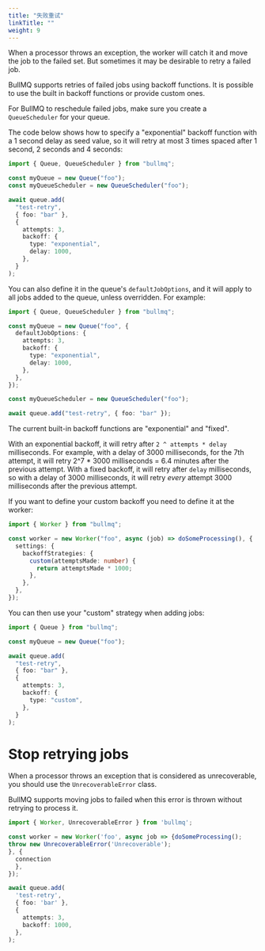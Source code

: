 ```yaml
---
title: "失败重试"
linkTitle: ""
weight: 9
---
```


When a processor throws an exception, the worker will catch it and move the job to the failed set. But sometimes it may be desirable to retry a failed job.

BullMQ supports retries of failed jobs using backoff functions. It is possible to use the built in backoff functions or provide custom ones.

For BullMQ to reschedule failed jobs, make sure you create a `QueueScheduler` for your queue.

The code below shows how to specify a "exponential" backoff function with a 1 second delay as seed value, so it will retry at most 3 times spaced after 1 second, 2 seconds and 4 seconds:

```typescript
import { Queue, QueueScheduler } from "bullmq";

const myQueue = new Queue("foo");
const myQueueScheduler = new QueueScheduler("foo");

await queue.add(
  "test-retry",
  { foo: "bar" },
  {
    attempts: 3,
    backoff: {
      type: "exponential",
      delay: 1000,
    },
  }
);
```

You can also define it in the queue's `defaultJobOptions`, and it will apply to all jobs added to the queue, unless overridden. For example:

```typescript
import { Queue, QueueScheduler } from "bullmq";

const myQueue = new Queue("foo", {
  defaultJobOptions: {
    attempts: 3,
    backoff: {
      type: "exponential",
      delay: 1000,
    },
  },
});

const myQueueScheduler = new QueueScheduler("foo");

await queue.add("test-retry", { foo: "bar" });
```

The current built-in backoff functions are "exponential" and "fixed".

With an exponential backoff, it will retry after `2 ^ attempts * delay` milliseconds. For example, with a delay of 3000 milliseconds, for the 7th attempt, it will retry 2^7 \* 3000 milliseconds = 6.4 minutes after the previous attempt. With a fixed backoff, it will retry after `delay` milliseconds, so with a delay of 3000 milliseconds, it will retry _every_ attempt 3000 milliseconds after the previous attempt.

If you want to define your custom backoff you need to define it at the worker:

```typescript
import { Worker } from "bullmq";

const worker = new Worker("foo", async (job) => doSomeProcessing(), {
  settings: {
    backoffStrategies: {
      custom(attemptsMade: number) {
        return attemptsMade * 1000;
      },
    },
  },
});
```

You can then use your "custom" strategy when adding jobs:

```typescript
import { Queue } from "bullmq";

const myQueue = new Queue("foo");

await queue.add(
  "test-retry",
  { foo: "bar" },
  {
    attempts: 3,
    backoff: {
      type: "custom",
    },
  }
);
```

# Stop retrying jobs

When a processor throws an exception that is considered as unrecoverable, you should use the `UnrecoverableError` class.

BullMQ supports moving jobs to failed when this error is thrown without retrying to process it.

```typescript
import { Worker, UnrecoverableError } from 'bullmq';

const worker = new Worker('foo', async job => {doSomeProcessing();
throw new UnrecoverableError('Unrecoverable');
}, {
  connection
  },
});

await queue.add(
  'test-retry',
  { foo: 'bar' },
  {
    attempts: 3,
    backoff: 1000,
  },
);
```
